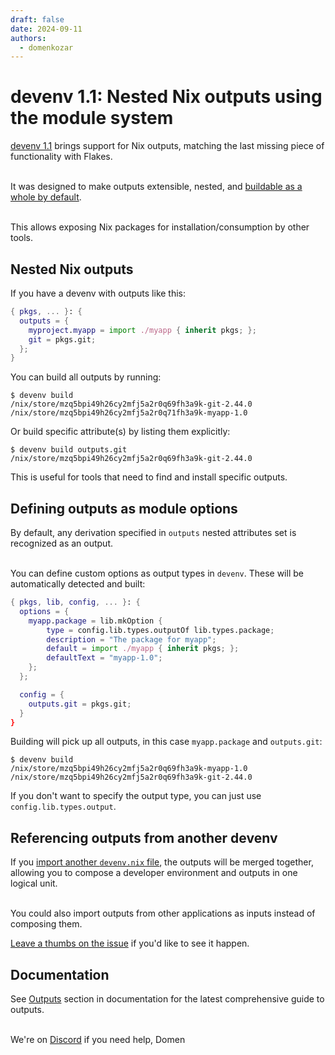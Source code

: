 ```yaml
---
draft: false
date: 2024-09-11
authors:
  - domenkozar
---
```


# devenv 1.1: Nested Nix outputs using the module system

[devenv 1.1](https://github.com/cachix/devenv/releases/tag/v1.1) brings support for Nix outputs, matching the last missing piece of functionality with Flakes.
<br><br>

It was designed to make outputs extensible, nested, and [buildable as a whole by default](https://github.com/NixOS/nix/issues/7165).
<br><br>

This allows exposing Nix packages for installation/consumption by other tools.


## Nested Nix outputs

If you have a devenv with outputs like this:

```nix title="devenv.nix"
{ pkgs, ... }: {
  outputs = {
    myproject.myapp = import ./myapp { inherit pkgs; };
    git = pkgs.git;
  };
}
```

You can build all outputs by running:

```shell-session
$ devenv build
/nix/store/mzq5bpi49h26cy2mfj5a2r0q69fh3a9k-git-2.44.0
/nix/store/mzq5bpi49h26cy2mfj5a2r0q71fh3a9k-myapp-1.0
```

Or build specific attribute(s) by listing them explicitly:

```shell-session
$ devenv build outputs.git
/nix/store/mzq5bpi49h26cy2mfj5a2r0q69fh3a9k-git-2.44.0
```

This is useful for tools that need to find and install specific outputs.

## Defining outputs as module options

By default, any derivation specified in `outputs` nested attributes set is recognized as an output.
<br><br>

You can define custom options as output types in `devenv`. These will be automatically detected and built:

```nix title="devenv.nix"
{ pkgs, lib, config, ... }: {
  options = {
    myapp.package = lib.mkOption {
        type = config.lib.types.outputOf lib.types.package;
        description = "The package for myapp";
        default = import ./myapp { inherit pkgs; };
        defaultText = "myapp-1.0";
    };
  };

  config = {
    outputs.git = pkgs.git;
  }
}
```

Building will pick up all outputs, in this case `myapp.package` and `outputs.git`:

```shell-session
$ devenv build
/nix/store/mzq5bpi49h26cy2mfj5a2r0q69fh3a9k-myapp-1.0
/nix/store/mzq5bpi49h26cy2mfj5a2r0q69fh3a9k-git-2.44.0
```

If you don't want to specify the output type, you can just use `config.lib.types.output`.


## Referencing outputs from another devenv

If you [import another `devenv.nix` file](../../composing-using-imports.md), the outputs will be merged together,
allowing you to compose a developer environment and outputs in one logical unit.
<br><br>

You could also import outputs from other applications as inputs instead of composing them.

[Leave a thumbs on the issue](https://github.com/cachix/devenv/issues/1438) if you'd like to see it happen.

## Documentation

See [Outputs](../../outputs.md) section in documentation for the latest comprehensive guide to outputs.
<br><br>

We're on [Discord](https://discord.gg/naMgvexb6q) if you need help, Domen
